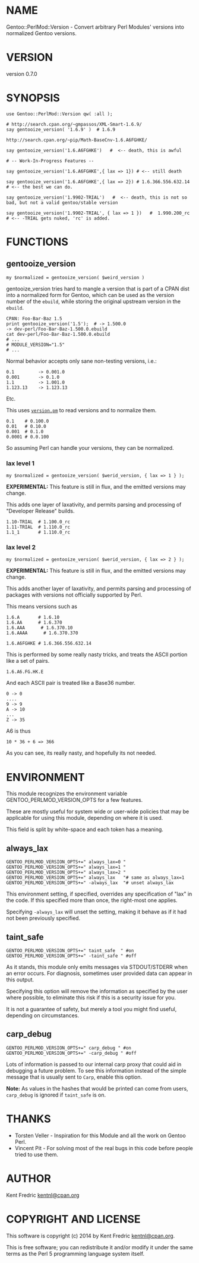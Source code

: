 # NAME

Gentoo::PerlMod::Version - Convert arbitrary Perl Modules' versions into normalized Gentoo versions.

# VERSION

version 0.7.0

# SYNOPSIS

    use Gentoo::PerlMod::Version qw( :all );

    # http://search.cpan.org/~gmpassos/XML-Smart-1.6.9/
    say gentooize_version( '1.6.9' )  # 1.6.9

    http://search.cpan.org/~pip/Math-BaseCnv-1.6.A6FGHKE/

    say gentooize_version('1.6.A6FGHKE')   #  <-- death, this is awful

    # -- Work-In-Progress Features --

    say gentooize_version('1.6.A6FGHKE',{ lax => 1}) # <-- still death

    say gentooize_version('1.6.A6FGHKE',{ lax => 2}) # 1.6.366.556.632.14  # <-- the best we can do.

    say gentooize_version('1.9902-TRIAL')   #  <-- death, this is not so bad, but not a valid gentoo/stable version

    say gentooize_version('1.9902-TRIAL', { lax => 1 })   #  1.990.200_rc # <-- -TRIAL gets nuked, 'rc' is added.

# FUNCTIONS

## gentooize\_version

    my $normalized = gentooize_version( $weird_version )

gentooize\_version tries hard to mangle a version that is part of a CPAN dist into a normalized form
for Gentoo, which can be used as the version number of the `ebuild`, while storing the original upstream version in the
`ebuild`.

    CPAN: Foo-Bar-Baz 1.5
    print gentooize_version('1.5');  # -> 1.500.0
    -> dev-perl/Foo-Bar-Baz-1.500.0.ebuild
    cat dev-perl/Foo-Bar-Baz-1.500.0.ebuild
    # ...
    # MODULE_VERSION="1.5"
    # ...

Normal behavior accepts only sane non-testing versions, i.e.:

    0.1         -> 0.001.0
    0.001       -> 0.1.0
    1.1         -> 1.001.0
    1.123.13    -> 1.123.13

Etc.

This uses [`version.pm`](https://metacpan.org/pod/version) to read versions and to normalize them.

    0.1    # 0.100.0
    0.01   # 0.10.0
    0.001  # 0.1.0
    0.0001 # 0.0.100

So assuming Perl can handle your versions, they can be normalized.

### lax level 1

    my $normalized = gentooize_version( $werid_version, { lax => 1 } );

**EXPERIMENTAL:** This feature is still in flux, and the emitted versions may change.

This adds one layer of laxativity, and permits parsing and processing of "Developer Release" builds.

    1.10-TRIAL  # 1.100.0_rc
    1.11-TRIAL  # 1.110.0_rc
    1.1_1       # 1.110.0_rc

### lax level 2

    my $normalized = gentooize_version( $werid_version, { lax => 2 } );

**EXPERIMENTAL:** This feature is still in flux, and the emitted versions may change.

This adds another layer of laxativity, and permits parsing and processing of packages with versions not officially supported by
Perl.

This means versions such as

    1.6.A       # 1.6.10
    1.6.AA      # 1.6.370
    1.6.AAA      # 1.6.370.10
    1.6.AAAA      # 1.6.370.370

    1.6.A6FGHKE # 1.6.366.556.632.14

This is performed by some really nasty tricks, and treats the ASCII portion like a set of pairs.

    1.6.A6.FG.HK.E

And each ASCII pair is treated like a Base36 number.

    0 -> 0
    ....
    9 -> 9
    A -> 10
    ...
    Z -> 35

A6 is thus

    10 * 36 + 6 => 366

As you can see, its really nasty, and hopefully its not needed.

# ENVIRONMENT

This module recognizes the environment variable GENTOO\_PERLMOD\_VERSION\_OPTS for a few features.

These are mostly useful for system wide or user-wide policies that may be applicable for using this module, depending on where
it is used.

This field is split by white-space and each token has a meaning.

## always\_lax

    GENTOO_PERLMOD_VERSION_OPTS+=" always_lax=0 "
    GENTOO_PERLMOD_VERSION_OPTS+=" always_lax=1 "
    GENTOO_PERLMOD_VERSION_OPTS+=" always_lax=2 "
    GENTOO_PERLMOD_VERSION_OPTS+=" always_lax   "# same as always_lax=1
    GENTOO_PERLMOD_VERSION_OPTS+=" -always_lax  "# unset always_lax

This environment setting, if specified, overrides any specification of "lax" in the code. If this specified more than once,
the right-most one applies.

Specifying `-always_lax` will unset the setting, making it behave as if it had not been previously specified.

## taint\_safe

    GENTOO_PERLMOD_VERSION_OPTS+=" taint_safe  " #on
    GENTOO_PERLMOD_VERSION_OPTS+=" -taint_safe " #off

As it stands, this module only emits messages via STDOUT/STDERR when an error occurs. For diagnosis, sometimes user provided
data can appear in this output.

Specifying this option will remove the information as specified by the user where possible, to eliminate this risk if this
is a security issue for you.

It is not a guarantee of safety, but merely a tool you might find useful, depending on circumstances.

## carp\_debug

    GENTOO_PERLMOD_VERSION_OPTS+=" carp_debug " #on
    GENTOO_PERLMOD_VERSION_OPTS+=" -carp_debug " #off

Lots of information is passed to our internal carp proxy that could aid in debugging a future problem.
To see this information instead of the simple message that is usually sent to `Carp`, enable this option.

**Note:** As values in the hashes that would be printed can come from users, `carp_debug` is ignored if `taint_safe` is on.

# THANKS

- Torsten Veller - Inspiration for this Module and all the work on Gentoo Perl.
- Vincent Pit - For solving most of the real bugs in this code before people tried to use them.

# AUTHOR

Kent Fredric <kentnl@cpan.org>

# COPYRIGHT AND LICENSE

This software is copyright (c) 2014 by Kent Fredric <kentnl@cpan.org>.

This is free software; you can redistribute it and/or modify it under
the same terms as the Perl 5 programming language system itself.
